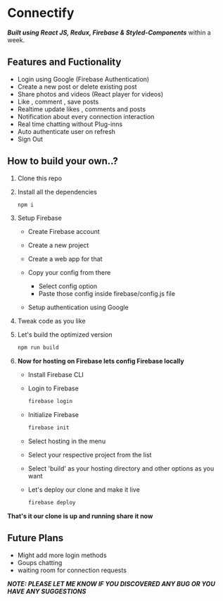 # Connectify 

**_Built using React JS, Redux, Firebase & Styled-Components_** within a week.

## Features and Fuctionality

-   Login using Google (Firebase Authentication)
-   Create a new post or delete existing post
-   Share photos and videos (React player for videos)
-   Like , comment , save posts
-   Realtime update likes , comments and posts
-   Notification about every connection interaction
-   Real time chatting without Plug-inns
-   Auto authenticate user on refresh
-   Sign Out

## How to build your own..?

1. Clone this repo
1. Install all the dependencies
    ```bash
    npm i
    ```
1. Setup Firebase

    - Create Firebase account
    - Create a new project
    - Create a web app for that
    - Copy your config from there

        - Select config option
        - Paste those config inside firebase/config.js file

    - Setup authentication using Google

1. Tweak code as you like
1. Let's build the optimized version

    ```bash
    npm run build
    ```

1. **Now for hosting on Firebase lets config Firebase locally**

    - Install Firebase CLI
    - Login to Firebase

        ```bash
        firebase login
        ```

    - Initialize Firebase

        ```bash
        firebase init
        ```

    - Select hosting in the menu
    - Select your respective project from the list
    - Select 'build' as your hosting directory and other options as you want
    - Let's deploy our clone and make it live

        ```bash
        firebase deploy
        ```

**That's it our clone is up and running share it now**

## Future Plans

-   Might add more login methods
-   Goups chatting
-   waiting room for connection requests

**_NOTE: PLEASE LET ME KNOW IF YOU DISCOVERED ANY BUG OR YOU HAVE ANY SUGGESTIONS_**
